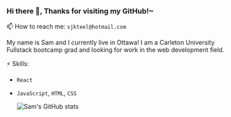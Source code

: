 ### Hi there 👋, Thanks for visiting my GitHub!~ 

📫 How to reach me: `sjkteel@hotmail.com`

My name is Sam and I currently live in Ottawa! I am a Carleton University Fullstack bootcamp grad and looking for work in the web development field. 

⚡ Skills: 
* `React`
* `JavaScript`, `HTML`, `CSS`

  ![Sam's GitHub stats](https://github-readme-stats.vercel.app/api?username=teelsam&hide=hide_rank)

<!--
**Teelsam/TeelSam** is a ✨ _special_ ✨ repository because its `README.md` (this file) appears on your GitHub profile.

Here are some ideas to get you started:

- 🔭 I’m currently working on ...
- 🌱 I’m currently learning ...
- 👯 I’m looking to collaborate on ...
- 🤔 I’m looking for help with ...
- 💬 Ask me about ...
- 📫 How to reach me: ...
- 😄 Pronouns: ...
- ⚡ Fun fact: ...
-->
